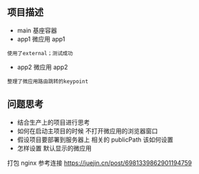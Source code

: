 ## 项目描述

- main 基座容器
- app1 微应用 app1

```
使用了external；测试成功
```

- app2 微应用 app2

```
整理了微应用路由跳转的keypoint

```

## 问题思考

- 结合生产上的项目进行思考
- 如何在启动主项目的时候 不打开微应用的浏览器窗口
- 假设项目要部署到服务器上 相关的 publicPath 该如何设置
- 怎样设置 默认显示的微应用

打包 nginx 参考连接 https://juejin.cn/post/6981339862901194759
